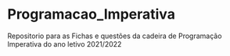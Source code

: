 # Programacao_Imperativa
Repositorio para as Fichas e questões da cadeira de Programação Imperativa do ano letivo 2021/2022
